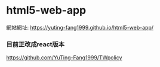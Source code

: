 # html5-web-app
網站網址: https://yuting-fang1999.github.io/html5-web-app/  

### 目前正改成react版本
https://github.com/YuTing-Fang1999/TWpolicy
